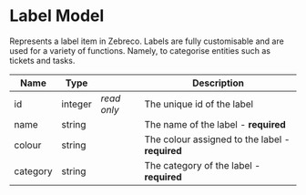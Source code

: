 # Label Model

Represents a label item in Zebreco. Labels are fully customisable and are used for a variety of functions. Namely, to categorise entities such as tickets and tasks.


| Name      | Type      |               | Description                                       |
|-----------|-----------|---------------|---------------------------------------------------|
| id        | integer   | _read only_   | The unique id of the label                        |
| name      | string    |               | The name of the label - **required**              |
| colour    | string    |               | The colour assigned to the label - **required**   |
| category  | string    |               | The category of the label - **required**          |
